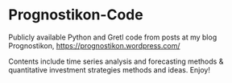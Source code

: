# Prognostikon-Code
Publicly available Python and Gretl code from posts at my blog Prognostikon, https://prognostikon.wordpress.com/

Contents include time series analysis and forecasting methods & quantitative investment strategies methods and ideas. Enjoy!
